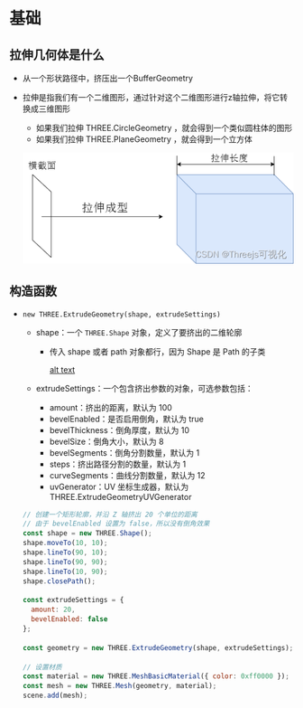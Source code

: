 # 基础

## 拉伸几何体是什么

+ 从一个形状路径中，挤压出一个BufferGeometry

+ 拉伸是指我们有一个二维图形，通过针对这个二维图形进行z轴拉伸，将它转换成三维图形

  + 如果我们拉伸​ THREE.CircleGeometry ，就会得到一个类似圆柱体的图形
  + 如果我们拉伸​ THREE.PlaneGeometry ，就会得到一个立方体

  ![alt text](ExtrudeGeometry.png)

## 构造函数

+ `new THREE.ExtrudeGeometry(shape, extrudeSettings)`

  + shape：一个 `THREE.Shape` 对象，定义了要挤出的二维轮廓

    + 传入 shape 或者 path 对象都行，因为 Shape 是 Path 的子类

      [alt text](images/shape与path.png)

  + extrudeSettings：一个包含挤出参数的对象，可选参数包括：

    + amount：挤出的距离，默认为 100
    + bevelEnabled：是否启用倒角，默认为 true
    + bevelThickness：倒角厚度，默认为 10
    + bevelSize：倒角大小，默认为 8
    + bevelSegments：倒角分割数量，默认为 1
    + steps：挤出路径分割的数量，默认为 1
    + curveSegments：曲线分割数量，默认为 12
    + uvGenerator：UV 坐标生成器，默认为 THREE.ExtrudeGeometryUVGenerator

  ```js
  // 创建一个矩形轮廓，并沿 Z 轴挤出 20 个单位的距离
  // 由于 bevelEnabled 设置为 false，所以没有倒角效果
  const shape = new THREE.Shape();
  shape.moveTo(10, 10);
  shape.lineTo(90, 10);
  shape.lineTo(90, 90);
  shape.lineTo(10, 90);
  shape.closePath();

  const extrudeSettings = {
    amount: 20,
    bevelEnabled: false
  };

  const geometry = new THREE.ExtrudeGeometry(shape, extrudeSettings);

  // 设置材质
  const material = new THREE.MeshBasicMaterial({ color: 0xff0000 });
  const mesh = new THREE.Mesh(geometry, material);
  scene.add(mesh);
  ```
